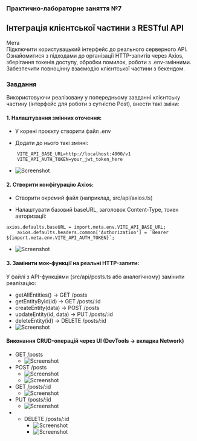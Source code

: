 ### Практично-лабораторне заняття №7

## Інтеграція клієнтської частини з RESTful API

Мета  
Підключити користувацький інтерфейс до реального серверного API. Ознайомитися з підходами до організації HTTP-запитів через Axios, зберігання токенів доступу, обробки помилок, роботи з .env-змінними. Забезпечити повноцінну взаємодію клієнтської частини з бекендом.

  

### Завдання

Використовуючи реалізовану у попередньому завданні клієнтську частину (інтерфейс для роботи з сутністю Post), внести такі зміни:

#### 1. Налаштування змінних оточення:

- У корені проєкту створити файл .env
    
- Додати до нього такі змінні:
```
	VITE_API_BASE_URL=http://localhost:4000/v1  
	VITE_API_AUTH_TOKEN=your_jwt_token_here
```
- ![Screenshot](https://github.com/nick319933/KPZ/blob/main/PR7/screenshots/screenshot-2025-06-20_11_11_49.png)
#### 2. Створити конфігурацію Axios:

- Створити окремий файл (наприклад, src/api/axios.ts)
    
- Налаштувати базовий baseURL, заголовок Content-Type, токен авторизації:
```
axios.defaults.baseURL = import.meta.env.VITE_API_BASE_URL;
	axios.defaults.headers.common['Authorization'] = `Bearer ${import.meta.env.VITE_API_AUTH_TOKEN}`;
```
- ![Screenshot](https://github.com/nick319933/KPZ/blob/main/PR7/screenshots/screenshot-2025-06-20_11_11_10.png)

#### 3. Замінити мок-функції на реальні HTTP-запити:
У файлі з API-функціями (src/api/posts.ts або аналогічному) замінити реалізацію:
- getAllEntities() → GET /posts
- getEntityById(id) → GET /posts/:id
- createEntity(data) → POST /posts
- updateEntity(id, data) → PUT /posts/:id
- deleteEntity(id) → DELETE /posts/:id
- ![Screenshot](https://github.com/nick319933/KPZ/blob/main/PR7/screenshots/screenshot-2025-06-20_11_33_49.png)

#### Виконання CRUD-операцій через UI (DevTools → вкладка Network)
- GET /posts
	- ![Screenshot](https://github.com/nick319933/KPZ/blob/main/PR7/screenshots/screenshot-2025-06-20_11_04_16.png)
- POST /posts
	- ![Screenshot](https://github.com/nick319933/KPZ/blob/main/PR7/screenshots/screenshot-2025-06-20_11_07_31.png)
	- ![Screenshot](https://github.com/nick319933/KPZ/blob/main/PR7/screenshots/screenshot-2025-06-20_11_07_57.png)
- GET /posts/:id
	- ![Screenshot](https://github.com/nick319933/KPZ/blob/main/PR7/screenshots/screenshot-2025-06-20_11_08_44.png)
- PUT /posts/:id
	- ![Screenshot](https://github.com/nick319933/KPZ/blob/main/PR7/screenshots/screenshot-2025-06-20_11_32_26.png)
- - DELETE /posts/:id
	- ![Screenshot](https://github.com/nick319933/KPZ/blob/main/PR7/screenshots/screenshot-2025-06-20_11_09_38.png)
	- ![Screenshot](https://github.com/nick319933/KPZ/blob/main/PR7/screenshots/screenshot-2025-06-20_11_09_55.png)
	
